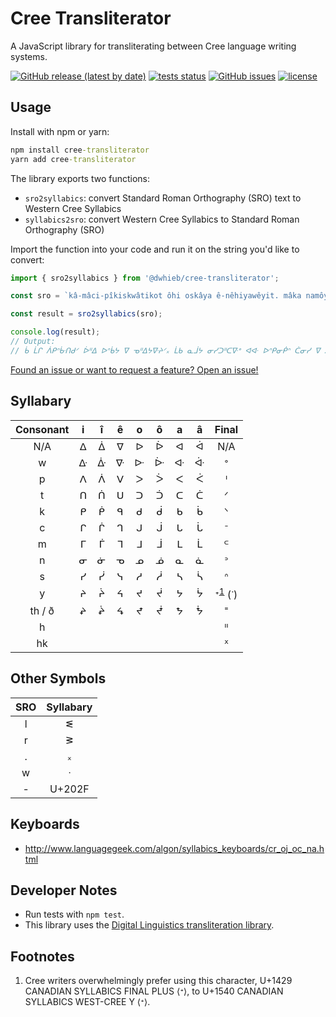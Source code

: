 # Cree Transliterator

A JavaScript library for transliterating between Cree language writing systems.

[![GitHub release (latest by date)](https://img.shields.io/github/v/release/dwhieb/Cree-transliterator)][releases]
[![tests status](https://github.com/dwhieb/Cree-transliterator/actions/workflows/test.yml/badge.svg?branch=main)][status]
[![GitHub issues](https://img.shields.io/github/issues/dwhieb/Cree-transliterator)][issues]
[![license](https://img.shields.io/github/license/dwhieb/Cree-transliterator)][license]

## Usage

Install with npm or yarn:

```cmd
npm install cree-transliterator
yarn add cree-transliterator
```

The library exports two functions:

* `sro2syllabics`: convert Standard Roman Orthography (SRO) text to Western Cree Syllabics
* `syllabics2sro`: convert Western Cree Syllabics to Standard Roman Orthography (SRO)

Import the function into your code and run it on the string you'd like to convert:

```js
import { sro2syllabics } from '@dwhieb/cree-transliterator';

const sro = `kâ-mâci-pîkiskwâtikot ôhi oskâya ê-nêhiyawêyit. mâka namôya nisitohtawêw awa oskinikîs tânisi ê-itwêyit âta wîsta ê-nêhiyawêt.`;

const result = sro2syllabics(sro);

console.log(result);
// Output:
// ᑳ ᒫᒋ ᐲᑭᐢᒁᑎᑯᐟ ᐆᐦᐃ ᐅᐢᑳᔭ ᐁ ᓀᐦᐃᔭᐍᔨᐟ᙮ ᒫᑲ ᓇᒨᔭ ᓂᓯᑐᐦᑕᐍᐤ ᐊᐘ ᐅᐢᑭᓂᑮᐢ ᑖᓂᓯ ᐁ ᐃᑘᔨᐟ ᐋᑕ ᐑᐢᑕ ᐁ ᓀᐦᐃᔭᐍᐟ᙮
```

[Found an issue or want to request a feature? Open an issue!][issues]

## Syllabary

Consonant | i | î | ê | o | ô | a | â | Final
:--------:|:-:|:-:|:-:|:-:|:-:|:-:|:-:| :----:
N/A       | ᐃ | ᐄ | ᐁ | ᐅ | ᐆ | ᐊ | ᐋ | N/A
w         | ᐏ | ᐑ | ᐍ | ᐓ | ᐕ | ᐘ | ᐚ | ᐤ
p         | ᐱ | ᐲ | ᐯ | ᐳ | ᐴ | ᐸ | ᐹ | ᑊ
t         | ᑎ | ᑏ | ᑌ | ᑐ | ᑑ | ᑕ | ᑖ | ᐟ
k         | ᑭ | ᑮ | ᑫ | ᑯ | ᑰ | ᑲ | ᑳ | ᐠ
c         | ᒋ | ᒌ | ᒉ | ᒍ | ᒎ | ᒐ | ᒑ | ᐨ
m         | ᒥ | ᒦ | ᒣ | ᒧ | ᒨ | ᒪ | ᒫ | ᒼ
n         | ᓂ | ᓃ | ᓀ | ᓄ | ᓅ | ᓇ | ᓈ | ᐣ
s         | ᓯ | ᓰ | ᓭ | ᓱ | ᓲ | ᓴ | ᓵ | ᐢ
y         | ᔨ | ᔩ | ᔦ | ᔪ | ᔫ | ᔭ | ᔮ | ᐩ<sup><a href=#fn-1>1</a></sup> (ᐝ)
th / ð    | ᖨ | ᖩ | ᖧ | ᖪ | ᖫ | ᖬ | ᖭ | ᙾ
h         |   |   |   |   |   |   |   | ᐦ
hk        |   |   |   |   |   |   |   | ᕽ

## Other Symbols

SRO | Syllabary
:--:|:--------:
 l  |     ᓬ
 r  |     ᕒ
 .  |     ᙮
 w  |     ᐧ
 \- |  U+202F

## Keyboards

* http://www.languagegeek.com/algon/syllabics_keyboards/cr_oj_oc_na.html

## Developer Notes

* Run tests with `npm test`.
* This library uses the [Digital Linguistics transliteration library][dlx-transliterate].

## Footnotes

1. <p id=fn-1>Cree writers overwhelmingly prefer using this character, U+1429 CANADIAN SYLLABICS FINAL PLUS ⟨ᐩ⟩, to U+1540 CANADIAN SYLLABICS WEST-CREE Y ⟨ᕀ⟩.</p>

<!-- LINKS -->
[dlx-transliterate]: https://developer.digitallinguistics.io/transliterate/
[issues]:            https://github.com/dwhieb/Plains-Cree/issues
[license]:           https://github.com/dwhieb/Cree-transliterator/blob/main/LICENSE
[releases]:          https://github.com/dwhieb/Cree-transliterator/releases
[status]:            https://github.com/dwhieb/Cree-transliterator/actions
